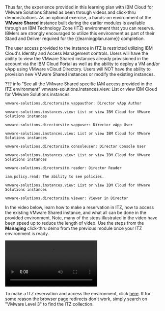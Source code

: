 Thus far, the experience provided in this learning plan with IBM Cloud for VMware Solutions Shared as been through videos and click-thru demonstrations. As an optional exercise, a hands-on environment of the **VMware Shared** instance built during the earlier modules is available through an IBM Technology Zone (ITZ) environment that you can reserve. IBMers are strongly encouraged to utilize this environment as part of their Stand and Deliver required for the {{learningplan.name}} completion.

The user access provided to the instance in ITZ is restricted utilizing IBM Cloud's Identity and Access Management controls. Users will have the ability to view the VMware Shared instances already provisioned in the account via the IBM Cloud Portal as well as the ability to deploy a VM and/or vApp using VMware vCloud Directory. Users will NOT have the ability to provision new VMware Shared instances or modify the existing instances.

??? info "See all the VMware Shared specific IAM access provided in the ITZ environment"
    vmware-solutions.instances.view: List or view IBM Cloud for VMware Solutions instances

    vmware-solutions.directorsite.vappauthor: Director vApp Author

    vmware-solutions.instances.view: List or view IBM Cloud for VMware Solutions instances

    vmware-solutions.directorsite.vappuser: Director vApp User

    vmware-solutions.instances.view: List or view IBM Cloud for VMware Solutions instances

    vmware-solutions.directorsite.consoleuser: Director Console User

    vmware-solutions.instances.view: List or view IBM Cloud for VMware Solutions instances

    vmware-solutions.directorsite.reader: Director Reader

    iam.policy.read: The ability to see policies.

    vmware-solutions.instances.view: List or view IBM Cloud for VMware Solutions instances

    vmware-solutions.directorsite.viewer: Viewer in Director

In the video below, learn how to make a reservation in ITZ, how to access the existing VMware Shared instance, and what all can be done in the provided environment. Note, many of the steps illustrated in the video have been speed up to reduce the length of video. Use the steps from the **Managing** click-thru demo from the previous module once your ITZ environment is ready.

![type:video](./_videos/VMwareShared-HandsOn-final.mp4)

To make a ITZ reservation and access the environment, click <a href="https://techzone.ibm.com/collection/ibm-cloud-for-vmware-level-3" target="_blank">here</a>. If for some reason the browser page redirects don't work, simply search on "VMware Level 3" to find the ITZ collection.
